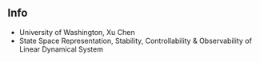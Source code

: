 ## Info
- University of Washington, Xu Chen
- State Space Representation, Stability, Controllability & Observability of Linear Dynamical System
